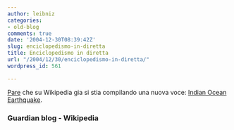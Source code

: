 ```yaml
---
author: leibniz
categories:
- old-blog
comments: true
date: '2004-12-30T08:39:42Z'
slug: enciclopedismo-in-diretta
title: Enciclopedismo in diretta
url: "/2004/12/30/enciclopedismo-in-diretta/"
wordpress_id: 561

---
```

[Pare](https://blogs.guardian.co.uk/news/archives/world_news/2004/12/30/wikipedia_on_the_indian_ocean_earthquake.html) che su Wikipedia gia si stia compilando una nuova voce: [Indian Ocean Earthquake](https://en.wikipedia.org/wiki/2004_Indian_Ocean_earthquake).




### Guardian blog - Wikipedia

